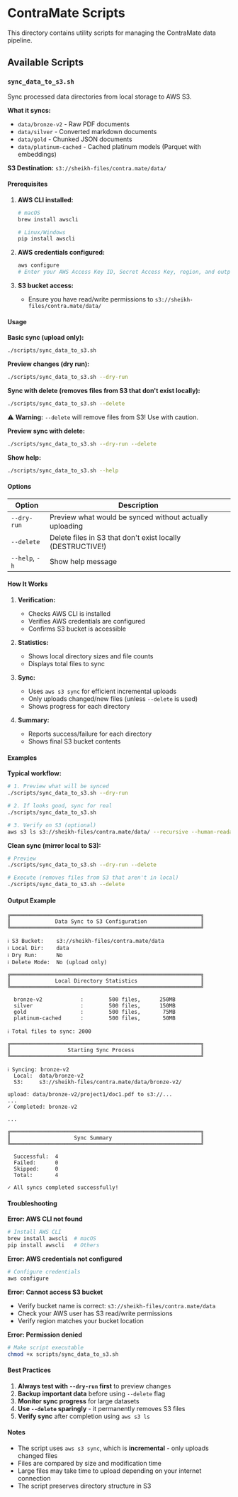 # ContraMate Scripts

This directory contains utility scripts for managing the ContraMate data pipeline.

## Available Scripts

### `sync_data_to_s3.sh`

Sync processed data directories from local storage to AWS S3.

**What it syncs:**
- `data/bronze-v2` - Raw PDF documents
- `data/silver` - Converted markdown documents
- `data/gold` - Chunked JSON documents
- `data/platinum-cached` - Cached platinum models (Parquet with embeddings)

**S3 Destination:** `s3://sheikh-files/contra.mate/data/`

#### Prerequisites

1. **AWS CLI installed:**
   ```bash
   # macOS
   brew install awscli

   # Linux/Windows
   pip install awscli
   ```

2. **AWS credentials configured:**
   ```bash
   aws configure
   # Enter your AWS Access Key ID, Secret Access Key, region, and output format
   ```

3. **S3 bucket access:**
   - Ensure you have read/write permissions to `s3://sheikh-files/contra.mate/data/`

#### Usage

**Basic sync (upload only):**
```bash
./scripts/sync_data_to_s3.sh
```

**Preview changes (dry run):**
```bash
./scripts/sync_data_to_s3.sh --dry-run
```

**Sync with delete (removes files from S3 that don't exist locally):**
```bash
./scripts/sync_data_to_s3.sh --delete
```
⚠️ **Warning:** `--delete` will remove files from S3! Use with caution.

**Preview sync with delete:**
```bash
./scripts/sync_data_to_s3.sh --dry-run --delete
```

**Show help:**
```bash
./scripts/sync_data_to_s3.sh --help
```

#### Options

| Option | Description |
|--------|-------------|
| `--dry-run` | Preview what would be synced without actually uploading |
| `--delete` | Delete files in S3 that don't exist locally (DESTRUCTIVE!) |
| `--help`, `-h` | Show help message |

#### How It Works

1. **Verification:**
   - Checks AWS CLI is installed
   - Verifies AWS credentials are configured
   - Confirms S3 bucket is accessible

2. **Statistics:**
   - Shows local directory sizes and file counts
   - Displays total files to sync

3. **Sync:**
   - Uses `aws s3 sync` for efficient incremental uploads
   - Only uploads changed/new files (unless `--delete` is used)
   - Shows progress for each directory

4. **Summary:**
   - Reports success/failure for each directory
   - Shows final S3 bucket contents

#### Examples

**Typical workflow:**
```bash
# 1. Preview what will be synced
./scripts/sync_data_to_s3.sh --dry-run

# 2. If looks good, sync for real
./scripts/sync_data_to_s3.sh

# 3. Verify on S3 (optional)
aws s3 ls s3://sheikh-files/contra.mate/data/ --recursive --human-readable
```

**Clean sync (mirror local to S3):**
```bash
# Preview
./scripts/sync_data_to_s3.sh --dry-run --delete

# Execute (removes files from S3 that aren't in local)
./scripts/sync_data_to_s3.sh --delete
```

#### Output Example

```
╔════════════════════════════════════════════════════════════╗
║              Data Sync to S3 Configuration                 ║
╚════════════════════════════════════════════════════════════╝

ℹ S3 Bucket:    s3://sheikh-files/contra.mate/data
ℹ Local Dir:    data
ℹ Dry Run:      No
ℹ Delete Mode:  No (upload only)

╔════════════════════════════════════════════════════════════╗
║              Local Directory Statistics                    ║
╚════════════════════════════════════════════════════════════╝

  bronze-v2            :        500 files,      250MB
  silver               :        500 files,      150MB
  gold                 :        500 files,       75MB
  platinum-cached      :        500 files,       50MB

ℹ Total files to sync: 2000

╔════════════════════════════════════════════════════════════╗
║                  Starting Sync Process                     ║
╚════════════════════════════════════════════════════════════╝

ℹ Syncing: bronze-v2
  Local:  data/bronze-v2
  S3:     s3://sheikh-files/contra.mate/data/bronze-v2/

upload: data/bronze-v2/project1/doc1.pdf to s3://...
...
✓ Completed: bronze-v2

...

╔════════════════════════════════════════════════════════════╗
║                    Sync Summary                            ║
╚════════════════════════════════════════════════════════════╝

  Successful:  4
  Failed:      0
  Skipped:     0
  Total:       4

✓ All syncs completed successfully!
```

#### Troubleshooting

**Error: AWS CLI not found**
```bash
# Install AWS CLI
brew install awscli  # macOS
pip install awscli   # Others
```

**Error: AWS credentials not configured**
```bash
# Configure credentials
aws configure
```

**Error: Cannot access S3 bucket**
- Verify bucket name is correct: `s3://sheikh-files/contra.mate/data`
- Check your AWS user has S3 read/write permissions
- Verify region matches your bucket location

**Error: Permission denied**
```bash
# Make script executable
chmod +x scripts/sync_data_to_s3.sh
```

#### Best Practices

1. **Always test with `--dry-run` first** to preview changes
2. **Backup important data** before using `--delete` flag
3. **Monitor sync progress** for large datasets
4. **Use `--delete` sparingly** - it permanently removes S3 files
5. **Verify sync** after completion using `aws s3 ls`

#### Notes

- The script uses `aws s3 sync`, which is **incremental** - only uploads changed files
- Files are compared by size and modification time
- Large files may take time to upload depending on your internet connection
- The script preserves directory structure in S3
